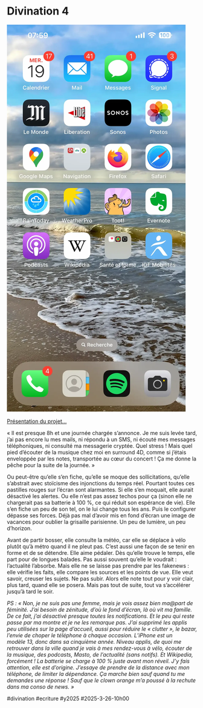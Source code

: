 # Divination 4

![iPhone 13](_i/004.webp)

[Présentation du projet…](https://tcrouzet.com/2025/03/20/mythologies-de-poche/)

« Il est presque 8h et une journée chargée s’annonce. Je me suis levée tard, j’ai pas encore lu mes mails, ni répondu à un SMS, ni écouté mes messages téléphoniques, ni consulté ma messagerie cryptée. Quel stress ! Mais quel pied d’écouter de la musique chez moi en surround 4D, comme si j’étais enveloppée par les notes, transportée au cœur du concert ! Ça me donne la pêche pour la suite de la journée. »

Ou peut-être qu’elle s’en fiche, qu’elle se moque des sollicitations, qu’elle s’abstrait avec stoïcisme des injonctions du temps réel. Pourtant toutes ces pastilles rouges sur l’écran sont alarmantes. Si elle s’en moquait, elle aurait désactivé les alertes. Ou elle n’est pas assez techos pour ça (sinon elle ne chargerait pas sa batterie à 100 %, ce qui réduit son espérance de vie). Elle s’en fiche un peu de son tel, on le lui change tous les ans. Puis le configurer dépasse ses forces. Déjà pas mal d’avoir mis en fond d’écran une image de vacances pour oublier la grisaille parisienne. Un peu de lumière, un peu d’horizon.

Avant de partir bosser, elle consulte la météo, car elle se déplace à vélo plutôt qu’à métro quand il ne pleut pas. C’est aussi une façon de se tenir en forme et de se détendre. Elle aime pédaler. Dès qu’elle trouve le temps, elle part pour de longues balades. Pas aussi souvent qu’elle le voudrait : l’actualité l’absorbe. Mais elle ne se laisse pas prendre par les fakenews : elle vérifie les faits, elle compare les sources et les points de vue. Elle veut savoir, creuser les sujets. Ne pas subir. Alors elle note tout pour y voir clair, plus tard, quand elle se posera. Mais pas tout de suite, tout va s’accélérer jusqu’à tard le soir. 

*PS : « Non, je ne suis pas une femme, mais je vois assez bien ma@part de féminité. J’ai besoin de zénitude, d’où le fond d’écran, là où vit ma famille. De ce fait, j’ai désactivé presque toutes les notifications. Et le peu qui reste passe par ma montre et je ne les remarque pas. J’ai supprimé les applis peu utilisées sur la page d’accueil, aussi pour réduire le « clutter », le bazar, l’envie de choper le téléphone à chaque occasion. L’iPhone est un modèle 13, donc dans sa cinquième année. Niveau applis, de quoi me retrouver dans la ville quand je vais à mes rendez-vous à vélo, écouter de la musique, des podcasts, Masto, de l’actualité (sans notifs). Et Wikipedia, forcément ! La batterie se charge à 100 % juste avant mon réveil. J’y fais attention, elle est d’origine. J’essaye de prendre de la distance avec mon téléphone, de limiter la dépendance. Ça marche bien sauf quand tu me demandes une réponse ! Sauf que le clown orange m’a poussé à la rechute dans ma conso de news. »* 

#divination #ecriture #y2025 #2025-3-26-10h00
